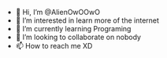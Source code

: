 - 👋 Hi, I’m @AlienOwOOwO
- 👀 I’m interested in learn more of the internet
- 🌱 I’m currently learning Programing
- 💞️ I’m looking to collaborate on nobody
- 📫 How to reach me XD

<!---
AlienOwOOwO/AlienOwOOwO is a ✨ special ✨ repository because its `README.md` (this file) appears on your GitHub profile.
You can click the Preview link to take a look at your changes.
--->
